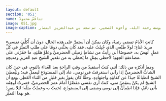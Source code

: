 ```yaml
---
layout: default
section: '051'
name: تنافُسٌ مَحمودٌ
image: 051.jpg
image-caption: في الصورة من اليمين- عبدالرحمن الجريسي، ثم علي اليوسف رحمه الله، وأخوه الصغير، ثم سعد بن عبدالعزيز النصار
---
```



«كانتِ الأيامُ تمضي رتيبةً، وكان يمكنُ أن أستمرَّ على هذه الحالِ، دونَ أن أُكلِّفَ نفسي مزيدَ عَناءٍ؛ لولا طَبْعي الذي جُبِلتُ عليه، فقد كان يحثُّني دومًا على طلبِ التميُّزِ في كلِّ عملٍ أنهضُ به، خصوصًا أني رأيتُ من نشاطِ زميلي الحضرميِّ وعلوِّ همَّتِهِ، ما حَفَزَني على مضاعفةِ الجهدِ؛ لأحظى بمِثلِ ما يَحظى به من تقديرِ الشيخِ عبدِ العزيزِ ومديحِهِ.

ومما أذكرُه من ذلك: أنني كنتُ أستفيدُ من وقتِ الراحةِ بعدَ الغَداءِ بالنومِ، في حينَ كان الشابُّ الحضرميُّ إذا رآني استغرقتُ في نومي، عاد إلى المستودَعِ ليعملَ فيه؛ وليُعطيَ الشيخَ انطباعًا جيدًا عن كفايتِهِ واجتهادِهِ، وحقًّا كان يفوزُ بغيرِ قليلٍ من الثناء العَطِر. ومع أن الشيخَ لم يكنْ ينتقِصُ مني، كنتُ أرى نفسي مقصِّرًا أمامَ عمرَ الحضرميِّ، فصرتُ أُوهِمُه بأني نائمٌ، فإذا اطمأنَّ إلى نومي ومَضى إلى المستودَعِ، لحقتُ به وعملتُ مثلَه؛ لئلا ينفردَ هو بهذا التميُّزِ.
